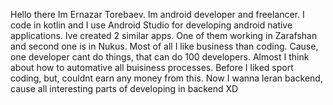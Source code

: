 Hello there Im Ernazar Torebaev. 
Im android developer and freelancer.
I code in kotlin and I use Android Studio for developing android native applications.
Ive created 2 similar apps. One of them working in Zarafshan and second one is in Nukus.
Most of all I like business than coding. Cause, one developer cant do things, that can do 100 developers.
Almost I think about how to automative all buisiness processes. Before I liked sport coding, but, couldnt earn any money from this.
Now I wanna leran backend, cause all interesting parts of developing in backend XD
